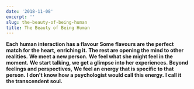 ```yaml
---
date: '2018-11-08'
excerpt: ''
slug: the-beauty-of-being-human
title: The Beauty of Being Human
---
```


**Each human interaction has a flavour**
 **Some flavours are the perfect match for the heart,**
 **enriching it.**
 **The rest are opening the mind to other realities.**
 **We meet a new person.**
 **We feel what she might feel in the moment.**
 **We start talking, we get a glimpse into her experiences.**
 **Beyond feelings and perspectives,**
 **We feel an energy that is specific to that person.**
 **I don't know how a psychologist would call this energy.**
 **I call it the transcendent soul.**